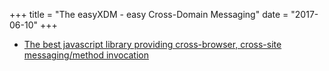 +++
title = "The easyXDM - easy Cross-Domain Messaging"
date = "2017-06-10"
+++

* [The best javascript library providing cross-browser, cross-site messaging/method invocation](https://github.com/oyvindkinsey/easyXDM)
